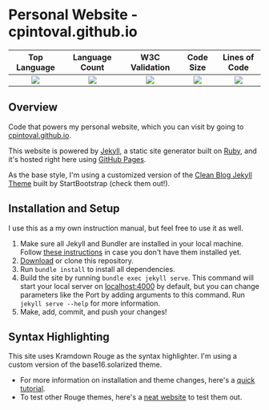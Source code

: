 # Personal Website - cpintoval.github.io

|Top Language|Language Count|W3C Validation|Code Size|Lines of Code|
|:----:       |:----:|:----:|:----:|:----:|
|[<img src="https://img.shields.io/github/languages/top/cpintoval/cpintoval.github.io">](<LINK>)|[<img src="https://img.shields.io/github/languages/count/cpintoval/cpintoval.github.io?color=orange">](<LINK>)|[<img src="https://img.shields.io/w3c-validation/default?targetUrl=https%3A%2F%2Fcpintoval.github.io%2F">](<LINK>)|[<img src="https://img.shields.io/github/languages/code-size/cpintoval/cpintoval.github.io?color=lightgray">](<LINK>)|[<img src="https://img.shields.io/tokei/lines/github/cpintoval/cpintoval.github.io">](<LINK>)|

## Overview
Code that powers my personal website, which you can visit by going to [cpintoval.github.io](https://cpintoval.github.io/).

This website is powered by [Jekyll](https://jekyllrb.com/), a static site generator built on [Ruby](https://www.ruby-lang.org/en/), and it's hosted right here using [GitHub Pages](https://pages.github.com/).

As the base style, I'm using a customized version of the [Clean Blog Jekyll Theme](https://github.com/StartBootstrap/startbootstrap-clean-blog-jekyll) built by StartBootstrap (check them out!).

## Installation and Setup
I use this as a my own instruction manual, but feel free to use it as well.

1. Make sure all Jekyll and Bundler are installed in your local machine. Follow [these instructions](https://jekyllrb.com/docs/installation/) in case you don't have them installed yet.
2. [Download](https://github.com/cpintoval/cpintoval.github.io/archive/main.zip) or clone this repository.
3. Run `bundle install` to install all dependencies.
4. Build the site by running `bundle exec jekyll serve`. This command will start your local server on [localhost:4000](http://localhost:4000/) by default, but you can change parameters like the Port by adding arguments to this command. Run `jekyll serve --help` for more information.
5. Make, add, commit, and push your changes!

## Syntax Highlighting
This site uses Kramdown Rouge as the syntax highlighter. I'm using a custom version of the base16.solarized theme.

- For more information on installation and theme changes, here's a [quick tutorial](https://bnhr.xyz/2017/03/25/add-syntax-highlighting-to-your-jekyll-site-with-rouge.html).
- To test other Rouge themes, here's a [neat website](https://spsarolkar.github.io/rouge-theme-preview/) to test them out.
